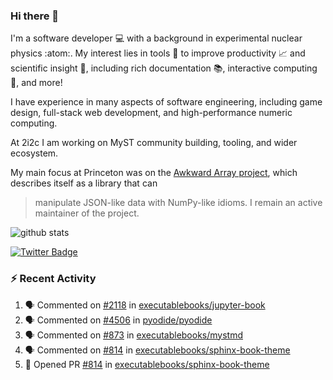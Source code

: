 ### Hi there 👋 

I'm a software developer 💻 with a background in experimental nuclear physics :atom:. My interest lies in tools :wrench: to improve productivity :chart_with_upwards_trend: and scientific insight :telescope:, including rich documentation 📚, interactive computing 🧮, and more! 

I have experience in many aspects of software engineering, including game design, full-stack web development, and high-performance numeric computing. 

At 2i2c I am working on MyST community building, tooling, and wider ecosystem. 

My main focus at Princeton was on the [Awkward Array project](awkward-array.org/), which describes itself as a library that can 
> manipulate JSON-like data with NumPy-like idioms. I remain an active maintainer of the project. 

![github stats](https://github-readme-stats.vercel.app/api?username=agoose77&show_icons=true&hide_rank=true&hide_title=true&bg_color=30,e76445,904e95&text_color=efe3ec&icon_color=efe3ec)
<!--
**agoose77/agoose77** is a ✨ _special_ ✨ repository because its `README.md` (this file) appears on your GitHub profile.

Here are some ideas to get you started:

- 🔭 I’m currently working on ...
- 🌱 I’m currently learning ...
- 👯 I’m looking to collaborate on ...
- 🤔 I’m looking for help with ...
- 💬 Ask me about ...
- 📫 How to reach me: ...
- 😄 Pronouns: ...
- ⚡ Fun fact: ...
-->

[![Twitter Badge](https://img.shields.io/twitter/follow/agoose77?style=flat-square&logo=Twitter&logoColor=white&color=cornflowerblue)](https://twitter.com/agoose77)

### :zap: Recent Activity

<!--START_SECTION:activity-->
1. 🗣 Commented on [#2118](https://github.com/executablebooks/jupyter-book/issues/2118#issuecomment-1936715518) in [executablebooks/jupyter-book](https://github.com/executablebooks/jupyter-book)
2. 🗣 Commented on [#4506](https://github.com/pyodide/pyodide/issues/4506#issuecomment-1936673035) in [pyodide/pyodide](https://github.com/pyodide/pyodide)
3. 🗣 Commented on [#873](https://github.com/executablebooks/mystmd/pull/873#issuecomment-1936572009) in [executablebooks/mystmd](https://github.com/executablebooks/mystmd)
4. 🗣 Commented on [#814](https://github.com/executablebooks/sphinx-book-theme/pull/814#issuecomment-1935854928) in [executablebooks/sphinx-book-theme](https://github.com/executablebooks/sphinx-book-theme)
5. 💪 Opened PR [#814](https://github.com/executablebooks/sphinx-book-theme/pull/814) in [executablebooks/sphinx-book-theme](https://github.com/executablebooks/sphinx-book-theme)
<!--END_SECTION:activity-->
